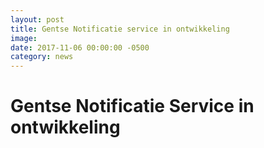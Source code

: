 ```yaml
---
layout: post
title: Gentse Notificatie service in ontwikkeling
image: 
date: 2017-11-06 00:00:00 -0500
category: news
---
```


# Gentse Notificatie Service in ontwikkeling

 
